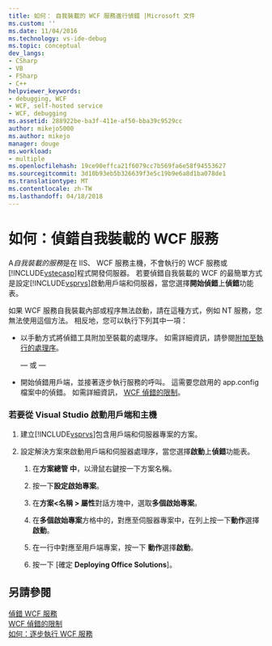 ```yaml
---
title: 如何： 自我裝載的 WCF 服務進行偵錯 |Microsoft 文件
ms.custom: ''
ms.date: 11/04/2016
ms.technology: vs-ide-debug
ms.topic: conceptual
dev_langs:
- CSharp
- VB
- FSharp
- C++
helpviewer_keywords:
- debugging, WCF
- WCF, self-hosted service
- WCF, debugging
ms.assetid: 288922be-ba3f-411e-af50-bba39c9529cc
author: mikejo5000
ms.author: mikejo
manager: douge
ms.workload:
- multiple
ms.openlocfilehash: 19ce90effca21f6079cc7b569fa6e58f94553627
ms.sourcegitcommit: 3d10b93eb5b326639f3e5c19b9e6a8d1ba078de1
ms.translationtype: MT
ms.contentlocale: zh-TW
ms.lasthandoff: 04/18/2018
---
```

# <a name="how-to-debug-a-self-hosted-wcf-service"></a>如何：偵錯自我裝載的 WCF 服務
A*自我裝載的服務*是在 IIS、 WCF 服務主機，不會執行的 WCF 服務或[!INCLUDE[vstecasp](../code-quality/includes/vstecasp_md.md)]程式開發伺服器。 若要偵錯自我裝載的 WCF 的最簡單方式是設定[!INCLUDE[vsprvs](../code-quality/includes/vsprvs_md.md)]啟動用戶端和伺服器，當您選擇**開始偵錯**上**偵錯**功能表。  
  
 如果 WCF 服務自我裝載內部或程序無法啟動，請在這種方式，例如 NT 服務，您無法使用這個方法。 相反地，您可以執行下列其中一項：  
  
-   以手動方式將偵錯工具附加至裝載的處理序。 如需詳細資訊，請參閱[附加至執行的處理序](../debugger/attach-to-running-processes-with-the-visual-studio-debugger.md)。  
  
     — 或 —  
  
-   開始偵錯用戶端，並接著逐步執行服務的呼叫。 這需要您啟用的 app.config 檔案中的偵錯。 如需詳細資訊， [WCF 偵錯的限制](../debugger/limitations-on-wcf-debugging.md)。  
  
### <a name="to-start-both-client-and-host-from-visual-studio"></a>若要從 Visual Studio 啟動用戶端和主機  
  
1.  建立[!INCLUDE[vsprvs](../code-quality/includes/vsprvs_md.md)]包含用戶端和伺服器專案的方案。  
  
2.  設定解決方案來啟動用戶端和伺服器處理序，當您選擇**啟動**上**偵錯**功能表。  
  
    1.  在**方案總管 中**，以滑鼠右鍵按一下方案名稱。  
  
    2.  按一下**設定啟始專案**。  
  
    3.  在**方案\<名稱 > 屬性**對話方塊中，選取**多個啟始專案**。  
  
    4.  在**多個啟始專案**方格中的，對應至伺服器專案中，在列上按一下**動作**選擇**啟動**。  
  
    5.  在一行中對應至用戶端專案，按一下 **動作**選擇**啟動**。  
  
    6.  按一下 [確定 **Deploying Office Solutions**]。  
  
## <a name="see-also"></a>另請參閱  
 [偵錯 WCF 服務](../debugger/debugging-wcf-services.md)   
 [WCF 偵錯的限制](../debugger/limitations-on-wcf-debugging.md)   
 [如何：逐步執行 WCF 服務](../debugger/how-to-step-into-wcf-services.md)